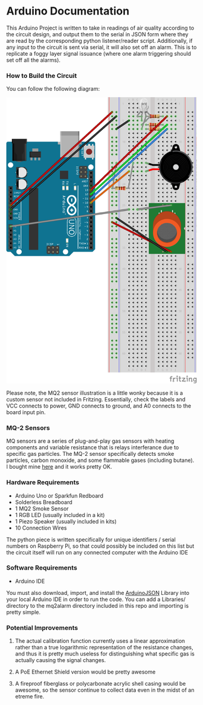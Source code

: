 # Arduino Documentation

This Arduino Project is written to take in readings of air quality according to the circuit design, and output them to the serial in JSON form where they are read by the corresponding python listener/reader script. Additionally, if any input to the circuit is sent via serial, it will also set off an alarm. This is to replicate a foggy layer signal issuance (where one alarm triggering should set off all the alarms). 

### How to Build the Circuit

You can follow the following diagram:

![diagram](/diagrams/CircuitDiagram.png)

Please note, the MQ2 sensor illustration is a little wonky because it is a custom sensor not included in Fritzing. Essentially, check the labels and VCC connects to power, GND connects to ground, and A0 connects to the board input pin.

### MQ-2 Sensors

MQ sensors are a series of plug-and-play gas sensors with heating components and variable resistance that is relays interferance due to specific gas particles. The MQ-2 sensor specifically detects smoke particles, carbon monoxide, and some  flammable gases (including butane). I bought mine [here](https://www.amazon.com/Sensor-Module-Methane-Detection-Arduino/dp/B01MEHLVVT) and it works pretty OK.

### Hardware Requirements

* Arduino Uno or Sparkfun Redboard
* Solderless Breadboard
* 1 MQ2 Smoke Sensor
* 1 RGB LED (usually included in a kit)
* 1 Piezo Speaker (usually included in kits)
* 10 Connection Wires

The python piece is written specifically for unique identifiers / serial numbers on Raspberry Pi, so that could possibly be included on this list but the circuit itself will run on any connected computer with the Arduino IDE

### Software Requirements

* Arduino IDE

You must also download, import, and install the [ArduinoJSON](https://github.com/bblanchon/ArduinoJson) Library into your local Arduino IDE in order to run the code. You can add a Libraries/ directory to the mq2alarm directory included in this repo and importing is pretty simple. 

### Potential Improvements

1. The actual calibration function currently uses a linear approximation rather than a true logarithmic representation of the resistance changes, and thus it is pretty much useless for distinguishing what specific gas is actually causing the signal changes.

2. A PoE Ethernet Shield version would be pretty awesome

3. A fireproof fiberglass or polycarbonate acrylic shell casing would be awesome, so the sensor continue to collect data even in the midst of an etreme fire.
